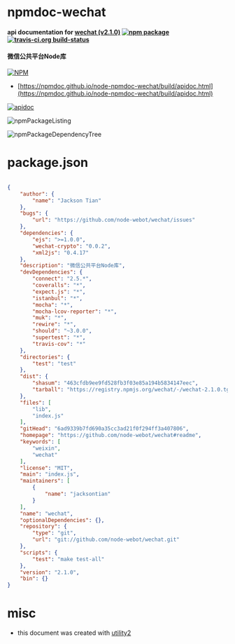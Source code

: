 # npmdoc-wechat

#### api documentation for  [wechat (v2.1.0)](https://github.com/node-webot/wechat#readme)  [![npm package](https://img.shields.io/npm/v/npmdoc-wechat.svg?style=flat-square)](https://www.npmjs.org/package/npmdoc-wechat) [![travis-ci.org build-status](https://api.travis-ci.org/npmdoc/node-npmdoc-wechat.svg)](https://travis-ci.org/npmdoc/node-npmdoc-wechat)

#### 微信公共平台Node库

[![NPM](https://nodei.co/npm/wechat.png?downloads=true&downloadRank=true&stars=true)](https://www.npmjs.com/package/wechat)

- [https://npmdoc.github.io/node-npmdoc-wechat/build/apidoc.html](https://npmdoc.github.io/node-npmdoc-wechat/build/apidoc.html)

[![apidoc](https://npmdoc.github.io/node-npmdoc-wechat/build/screenCapture.buildCi.browser.%252Ftmp%252Fbuild%252Fapidoc.html.png)](https://npmdoc.github.io/node-npmdoc-wechat/build/apidoc.html)

![npmPackageListing](https://npmdoc.github.io/node-npmdoc-wechat/build/screenCapture.npmPackageListing.svg)

![npmPackageDependencyTree](https://npmdoc.github.io/node-npmdoc-wechat/build/screenCapture.npmPackageDependencyTree.svg)



# package.json

```json

{
    "author": {
        "name": "Jackson Tian"
    },
    "bugs": {
        "url": "https://github.com/node-webot/wechat/issues"
    },
    "dependencies": {
        "ejs": ">=1.0.0",
        "wechat-crypto": "0.0.2",
        "xml2js": "0.4.17"
    },
    "description": "微信公共平台Node库",
    "devDependencies": {
        "connect": "2.5.*",
        "coveralls": "*",
        "expect.js": "*",
        "istanbul": "*",
        "mocha": "*",
        "mocha-lcov-reporter": "*",
        "muk": "*",
        "rewire": "*",
        "should": "~3.0.0",
        "supertest": "*",
        "travis-cov": "*"
    },
    "directories": {
        "test": "test"
    },
    "dist": {
        "shasum": "463cfdb9ee9fd528fb3f03e85a194b5834147eec",
        "tarball": "https://registry.npmjs.org/wechat/-/wechat-2.1.0.tgz"
    },
    "files": [
        "lib",
        "index.js"
    ],
    "gitHead": "6ad9339b7fd690a35cc3ad21f0f294ff3a407806",
    "homepage": "https://github.com/node-webot/wechat#readme",
    "keywords": [
        "weixin",
        "wechat"
    ],
    "license": "MIT",
    "main": "index.js",
    "maintainers": [
        {
            "name": "jacksontian"
        }
    ],
    "name": "wechat",
    "optionalDependencies": {},
    "repository": {
        "type": "git",
        "url": "git://github.com/node-webot/wechat.git"
    },
    "scripts": {
        "test": "make test-all"
    },
    "version": "2.1.0",
    "bin": {}
}
```



# misc
- this document was created with [utility2](https://github.com/kaizhu256/node-utility2)
